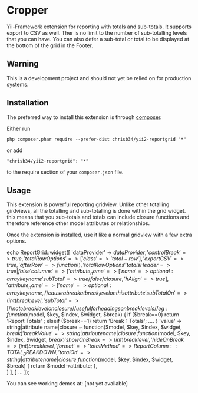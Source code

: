 Cropper
===========
Yii-Framework extension for reporting with totals and sub-totals.  It supports export to CSV as well.  Ther is no limit to the number of sub-totalling levels that you can have. You can also defer a sub-total or total to be displayed at the bottom of the grid in the Footer.

Warning
-------
This is a development project and should not yet be relied on for production systems.

Installation
------------

The preferred way to install this extension is through [composer](http://getcomposer.org/download/).

Either run

```
php composer.phar require --prefer-dist chrisb34/yii2-reportgrid "*"
```

or add

```
"chrisb34/yii2-reportgrid": "*"
```

to the require section of your `composer.json` file.


Usage
-----

This extension is powerful reporting gridview.  Unlike other totalling girdviews, all the totalling and sub-totaliing is done within the grid widget.  this means that you sub-totals and totals can include closure functions and therefore reference other model attributes or relationships.

Once the extension is installed, use it like a normal gridview with a few extra options.

echo ReportGrid::widget([
        'dataProvider' => $dataProvider,
        'controlBreak' => true,
        'totalRowOptions' => ['class'=>'total-row'],
        'exportCSV' => true, 
        'afterRow' => function() {},
        'totalRowOptions'
        'totalsHeader => true|false 
        'columns' => [        
           'attribute_name' => [
               'name' => optional: array key name
               'subTotal' => true/false/closure,
               'hAlign' => true
           ],
           'attribute_name' => [
               'name' => optional: array key name,
               // cause a break at break_level on this attribute
               'subTotalOn' => (int) break_level,
               'subTotal' => [
                   // note break level on closure
                   // useful for headings on break levels
                   // eg: function($model, $key, $index, $widget, $break) { if ($break==0) return 'Report Totals' ; elseif ($break==1) return 'Break 1 Totals'; .... }
                   'value' => string|attribute name|closure ~ function($model, $key, $index, $widget, $break) {}
                   'breakValue' => string|attribute name|closure ~ function($model, $key, $index, $widget, $break) {}
                   'showOnBreak => (int) break level,
                   'hideOnBreak => (int) break level,
                   'format' =>
                   'totalMethod' => ReportColumn::TOTAL_BREAKDOWN,
                   'totalOn' => string|attribute name|closure ~ function($model, $key, $index, $widget, $break) { return $model->attribute;  },     
               ]
           ],
       ]
      ...
    ]);
    
You can see working demos at: [not yet available]
